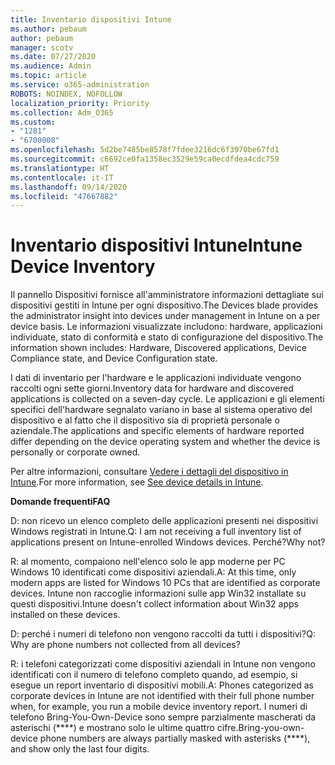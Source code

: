 ```yaml
---
title: Inventario dispositivi Intune
ms.author: pebaum
author: pebaum
manager: scotv
ms.date: 07/27/2020
ms.audience: Admin
ms.topic: article
ms.service: o365-administration
ROBOTS: NOINDEX, NOFOLLOW
localization_priority: Priority
ms.collection: Adm_O365
ms.custom:
- "1281"
- "6700008"
ms.openlocfilehash: 5d2be7485be8578f7fdee3216dc6f3970be67fd1
ms.sourcegitcommit: c6692ce0fa1358ec3529e59ca0ecdfdea4cdc759
ms.translationtype: HT
ms.contentlocale: it-IT
ms.lasthandoff: 09/14/2020
ms.locfileid: "47667882"
---
```

# <a name="intune-device-inventory"></a><span data-ttu-id="b92e9-102">Inventario dispositivi Intune</span><span class="sxs-lookup"><span data-stu-id="b92e9-102">Intune Device Inventory</span></span>

<span data-ttu-id="b92e9-103">Il pannello Dispositivi fornisce all'amministratore informazioni dettagliate sui dispositivi gestiti in Intune per ogni dispositivo.</span><span class="sxs-lookup"><span data-stu-id="b92e9-103">The Devices blade provides the administrator insight into devices under management in Intune on a per device basis.</span></span> <span data-ttu-id="b92e9-104">Le informazioni visualizzate includono: hardware, applicazioni individuate, stato di conformità e stato di configurazione del dispositivo.</span><span class="sxs-lookup"><span data-stu-id="b92e9-104">The information shown includes: Hardware, Discovered applications, Device Compliance state, and Device Configuration state.</span></span>

<span data-ttu-id="b92e9-105">I dati di inventario per l'hardware e le applicazioni individuate vengono raccolti ogni sette giorni.</span><span class="sxs-lookup"><span data-stu-id="b92e9-105">Inventory data for hardware and discovered applications is collected on a seven-day cycle.</span></span> <span data-ttu-id="b92e9-106">Le applicazioni e gli elementi specifici dell'hardware segnalato variano in base al sistema operativo del dispositivo e al fatto che il dispositivo sia di proprietà personale o aziendale.</span><span class="sxs-lookup"><span data-stu-id="b92e9-106">The applications and specific elements of hardware reported differ depending on the device operating system and whether the device is personally or corporate owned.</span></span>

<span data-ttu-id="b92e9-107">Per altre informazioni, consultare [Vedere i dettagli del dispositivo in Intune](https://docs.microsoft.com/intune/device-inventory).</span><span class="sxs-lookup"><span data-stu-id="b92e9-107">For more information, see [See device details in Intune](https://docs.microsoft.com/intune/device-inventory).</span></span>

<span data-ttu-id="b92e9-108">**Domande frequenti**</span><span class="sxs-lookup"><span data-stu-id="b92e9-108">**FAQ**</span></span>

<span data-ttu-id="b92e9-109">D: non ricevo un elenco completo delle applicazioni presenti nei dispositivi Windows registrati in Intune.</span><span class="sxs-lookup"><span data-stu-id="b92e9-109">Q: I am not receiving a full inventory list of applications present on Intune-enrolled Windows devices.</span></span> <span data-ttu-id="b92e9-110">Perché?</span><span class="sxs-lookup"><span data-stu-id="b92e9-110">Why not?</span></span>

<span data-ttu-id="b92e9-111">R: al momento, compaiono nell'elenco solo le app moderne per PC Windows 10 identificati come dispositivi aziendali.</span><span class="sxs-lookup"><span data-stu-id="b92e9-111">A: At this time, only modern apps are listed for Windows 10 PCs that are identified as corporate devices.</span></span> <span data-ttu-id="b92e9-112">Intune non raccoglie informazioni sulle app Win32 installate su questi dispositivi.</span><span class="sxs-lookup"><span data-stu-id="b92e9-112">Intune doesn't collect information about Win32 apps installed on these devices.</span></span>

<span data-ttu-id="b92e9-113">D: perché i numeri di telefono non vengono raccolti da tutti i dispositivi?</span><span class="sxs-lookup"><span data-stu-id="b92e9-113">Q: Why are phone numbers not collected from all devices?</span></span>

<span data-ttu-id="b92e9-114">R: i telefoni categorizzati come dispositivi aziendali in Intune non vengono identificati con il numero di telefono completo quando, ad esempio, si esegue un report inventario di dispositivi mobili.</span><span class="sxs-lookup"><span data-stu-id="b92e9-114">A: Phones categorized as corporate devices in Intune are not identified with their full phone number when, for example, you run a mobile device inventory report.</span></span> <span data-ttu-id="b92e9-115">I numeri di telefono Bring-You-Own-Device sono sempre parzialmente mascherati da asterischi (\*\*\*\*) e mostrano solo le ultime quattro cifre.</span><span class="sxs-lookup"><span data-stu-id="b92e9-115">Bring-you-own-device phone numbers are always partially masked with asterisks (\*\*\*\*), and show only the last four digits.</span></span>